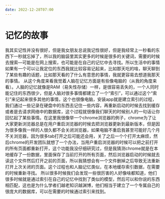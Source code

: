 ```yaml
---
date: 2022-12-28T07:00
---
```


# 记忆的故事

我其实记性并没有很好，但是我女朋友总说我记性很好，但是我经常上一秒看的东西下一秒就忘掉了，所以我的脑袋里其实更多的时候是很多的关键词，需要的时候去搜索—可能是在网上搜索，也可能是在自己的记忆中去寻找。所以生活中的事情如果有一个可以让我定位的东西我就比较容易记起来，比如那天吃的啥，聊天聊到了某些有趣的话题，比如那天看的了什么有意思的事情，我就更容易去想道我那天的事情。
从这个角度来看我觉着人脑在记忆方面是有些像电脑的（从我的角度来看）。人脑的记忆就像是RAM（易失性存储）一样，是很容易丢失的，一个人同时能记住的东西很少，但是人脑对很多事情都建立了一个“索引”，可以通过这个“索引”来记起来很多其他的事情，这个也很像电脑，安装app就是建立索引的过程，我们通过一些记录在硬盘中的东西去记住一些内容，再重新启动的时候去找到缓存或者是去请求网络中的数据库，这个过程就很像我们聊天的时候别人的一句话让你回忆起了某些事情。在这里我很像举一个chrome浏览器的例子，chrome为了让大家更新浏览器总是在用户重启浏览器的时候去把浏览器更新到最新版本，但是因为很多像我一样的人很久都不会关闭浏览器，如果电脑不重启我甚至可能好几个月不关浏览器，因为很多tab打开之后可能还会用，关了之后一个个打开太麻烦，然后chrome的开发团队就想了一个办法，当用户重启浏览器的时候可以把之前打开的所有页面都重新打开，这个功能我没仔细研究过，但是我猜测chrome就是在本地缓存了一份数据，里面保存了当前打开的所有页面，然后浏览器启动的时候就去读这个文件然后打开之前的页面，所以我猜想会有一个文件删掉之后导致无法重新打开上次关闭的页面。这个过程也和人脑记忆类似，在本地缓存索引数据，在需要的时候重新寻找。
所以很多时候我们会发现一些很厉害的人好像啥都知道，他们很多时候就是通过索引在自己的记忆中找到了类似的模型，然后可以和你说的东西相匹配，这也是为什么学者们越老知识越渊博，他们相当于建立了一个专属自己的很庞大的数据库，可以在需要的时候通过索引来找到。
